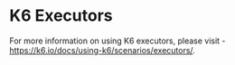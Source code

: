 # K6 Executors

For more information on using K6 executors, please visit - <https://k6.io/docs/using-k6/scenarios/executors/>.